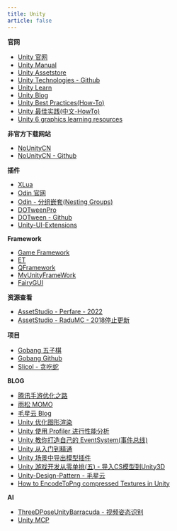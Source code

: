 ```yaml
---
title: Unity
article: false
---
```


<!-- more -->

**官网**

* [Unity 官网](https://unity.com/)
* [Unity Manual](https://docs.unity3d.com/Manual/index.html)
* [Unity Assetstore](https://assetstore.unity.com/)
* [Unity Technologies - Github](https://github.com/Unity-Technologies)
* [Unity Learn](https://learn.unity.com/)
* [Unity Blog](https://unity.com/blog)
* [Unity Best Practices(How-To)](https://unity.com/how-to)
* [Unity 最佳实践(中文-HowTo)](https://unity.com/cn/how-to)
* [Unity 6 graphics learning resources](https://unity.com/blog/unity-6-graphics-learning-resources)

**非官方下载网站**

* [NoUnityCN](https://www.nounitycn.top/)
* [NoUnityCN - Github](https://github.com/NoUnityCN/NoUnityCN)

**插件**

* [XLua](https://github.com/Tencent/xLua/)
* [Odin 官网](https://odininspector.com/)
* [Odin - 分组嵌套(Nesting Groups)](https://odin-faq.netlify.app/groups/nesting-groups/)
* [DOTweenPro](https://dotween.demigiant.com/getstarted.php)
* [DOTween - Github](https://github.com/Demigiant/dotween)
* [Unity-UI-Extensions](https://github.com/Unity-UI-Extensions/com.unity.uiextensions)

**Framework**

* [Game Framework](https://gameframework.cn/)
* [ET](https://github.com/egametang/ET)
* [QFramework](https://github.com/liangxiegame/QFramework)
* [MyUnityFrameWork](https://github.com/kisence-mian/MyUnityFrameWork)
* [FairyGUI](https://github.com/fairygui/FairyGUI-unity)

**资源查看**

* [AssetStudio - Perfare - 2022](https://github.com/Perfare/AssetStudio/releases)
* [AssetStudio - RaduMC - 2018停止更新](https://github.com/RaduMC/AssetStudio)

**项目**

* [Gobang 五子棋](http://gobang.light7.cn/#/)
* [Gobang Github](https://github.com/lihongxun945/gobang)
* [Slicol - 贪吃蛇](https://github.com/slicol)

**BLOG**

* [腾讯手游优化之路](https://www.infoq.cn/article/tencent-mobile-game-optimization)
* [雨松 MOMO](https://www.xuanyusong.com/)
* [毛星云 Blog](https://blog.csdn.net/poem_qianmo/article/details/53240330)
* [Unity 优化图形渲染](https://www.jianshu.com/p/9ad5e31b4090)
* [Unity 使用 Profiler 进行性能分析](https://www.jianshu.com/p/a7cee5e548cf)
* [Unity 教你打造自己的 EventSystem(事件总线)](https://www.jianshu.com/p/bf82beb41f7f)
* [Unity 从入门到精通](https://www.bookstack.cn/read/shenjun-unity/1.md)
* [Unity 场景中导出模型插件](https://blog.csdn.net/zcaixzy5211314/article/details/86417776)
* [Unity 游戏开发从零单排(五) - 导入CS模型到Unity3D](https://www.cnblogs.com/llguanli/p/6800061.html)
* [Unity-Design-Pattern - 毛星云](https://github.com/QianMo/Unity-Design-Pattern)
* [How to EncodeToPng compressed Textures in Unity](https://stackoverflow.com/questions/51315918/how-to-encodetopng-compressed-textures-in-unity)

**AI**

* [ThreeDPoseUnityBarracuda - 视频姿态识别](https://github.com/digital-standard/ThreeDPoseUnityBarracuda/blob/master/README.md)
* [Unity MCP](https://github.com/quazaai/UnityMCPIntegration)